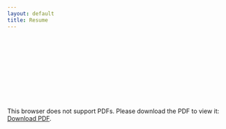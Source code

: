```yaml
---
layout: default
title: Resume
---
```

<div>
<object data="assets/images/AdrianLamResume.pdf" type="application/pdf" width="1400px" height="1200px">
    <embed src="assets/images/AdrianLamResume.pdf">
        <p>This browser does not support PDFs. Please download the PDF to view it: <a href="assets/images/AdrianLamResume.pdf" download>Download PDF</a>.</p>
</object>
</div>
